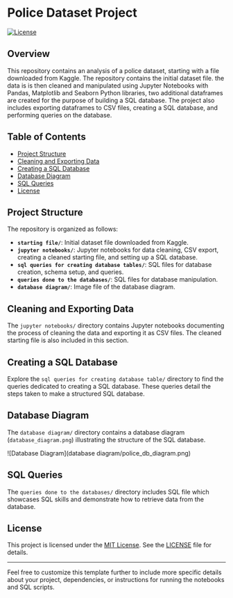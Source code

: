 # Police Dataset Project

[![License](https://img.shields.io/badge/License-MIT-blue.svg)](LICENSE)

## Overview

This repository contains an analysis of a police dataset, starting with a file downloaded from Kaggle. The repository contains the initial dataset file. the data is is then cleaned and manipulated using Jupyter Notebooks with Pandas, Matplotlib and Seaborn Python libraries, two additional dataframes are created for the purpose of building a SQL database. The project also includes exporting dataframes to CSV files, creating a SQL database, and performing queries on the database.

## Table of Contents

- [Project Structure](#project-structure)
- [Cleaning and Exporting Data](#cleaning-and-exporting-data)
- [Creating a SQL Database](#creating-a-sql-database)
- [Database Diagram](#database-diagram)
- [SQL Queries](#sql-queries)
- [License](#license)

## Project Structure

The repository is organized as follows:

- **`starting file/`**: Initial dataset file downloaded from Kaggle.
- **`jupyter notebooks/`**: Jupyter notebooks for data cleaning, CSV export, creating a cleaned starting file, and setting up a SQL database.
- **`sql queries for creating database tables/`**: SQL files for database creation, schema setup, and queries.
- **`queries done to the databases/`**: SQL files for database manipulation.
- **`database diagram/`**: Image file of the database diagram.

## Cleaning and Exporting Data

The `jupyter notebooks/` directory contains Jupyter notebooks documenting the process of cleaning the data and exporting it as CSV files. The cleaned starting file is also included in this section.

## Creating a SQL Database

Explore the `sql queries for creating database table/` directory to find the queries dedicated to creating a SQL database. These queries detail the steps taken to make a structured SQL database.

## Database Diagram

The `database diagram/` directory contains a database diagram (`database_diagram.png`) illustrating the structure of the SQL database.

![Database Diagram](database diagram/police_db_diagram.png)

## SQL Queries

The `queries done to the databases/` directory includes SQL file which showcases SQL skills and demonstrate how to retrieve data from the database.

## License

This project is licensed under the [MIT License](LICENSE). See the [LICENSE](LICENSE) file for details.

---

Feel free to customize this template further to include more specific details about your project, dependencies, or instructions for running the notebooks and SQL scripts.


